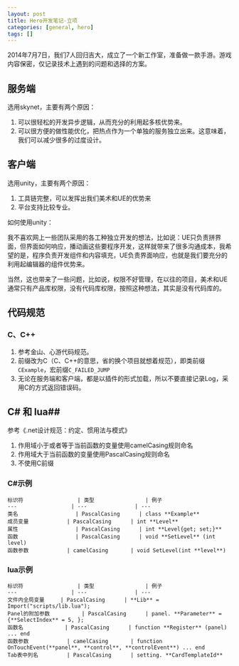 ```yaml
---
layout: post
title: Hero开发笔记-立项
categories: [general, hero]
tags: []
---
```


2014年7月7日，我们7人回归吉大，成立了一个新工作室，准备做一款手游。游戏内容保密，仅记录技术上遇到的问题和选择的方案。

## 服务端 ##
选用skynet，主要有两个原因：

1. 可以很轻松的开发异步逻辑，从而充分的利用起多核优势来。
1. 可以很方便的做性能优化，把热点作为一个单独的服务独立出来。这意味着，我们可以减少很多的过度设计。

## 客户端 ##
选用unity，主要有两个原因：

1. 工具链完整，可以发挥出我们美术和UE的优势来
1. 平台支持比较专业。

如何使用unity：

我不喜欢网上一些团队采用的各工种独立开发的想法，比如说：UE只负责拼界面，但界面如何响应，播动画这些要程序开发，这样就带来了很多沟通成本，我希望的是，程序负责开发组件和内容填充，UE负责界面响应，也就是我们要充分的利用起编辑器的组件优势来。

当然，这也带来了一些问题，比如说，权限不好管理，在以往的项目，美术和UE通常只有产品库权限，没有代码库权限，按照这种想法，其实是没有代码库的。
 
## 代码规范 ##
### C、C++ ###
1. 参考金山、心游代码规范。
1. 前缀改为C（C、C++的意思，省的换个项目就想着规范），即类前缀`CExample`，宏前缀`C_FAILED_JUMP`
1. 无论在服务端和客户端，都是以插件的形式加载，所以不要直接记录Log，采用C的方式返回错误码。

## C# 和 lua##
参考《.net设计规范：约定、惯用法与模式》

1. 作用域小于或者等于当前函数的变量使用camelCasing规则命名
1. 作用域大于当前函数的变量使用PascalCasing规则命名
1. 不使用C前缀

### C#示例 ###
    标识符  				| 类型				| 例子
    ---  			 	| --- 				| ---
    类名    	            | PascalCasing     	| class **Example**
    成员变量  		    | PascalCasing     	| int **Level**
    属性           	    | PascalCasing     	| int **Level{get; set;}**
    函数           	    | PascalCasing     	| void **SetLevel** (int level)
    函数参数         	| camelCasing      	| void SetLevel(int **level**)

### lua示例 ###
    标识符  				| 类型				| 例子
    ---  			 	| --- 				| ---
    文件内全局变量    	| PascalCasing     	| **Lib** = Import("scripts/lib.lua"); 
    Panel的附加参数  		| PascalCasing     	| panel. **Parameter** = {**SelectIndex** = 5, };
    函数名           	| PascalCasing     	| function **Register** (panel) ... end
    函数参数         	| camelCasing      	| function OnTouchEvent(**panel**, **control**, **controlEvent**) ... end
    Tab表中列名      	| PascalCasing     	| setting. **CardTemplateId**
